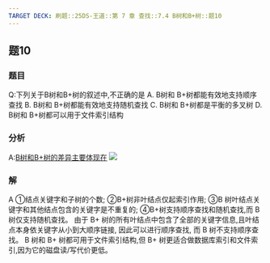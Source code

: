 ```yaml
---
TARGET DECK: 刷题::25DS-王道::第 7 章 查找::7.4 B树和B+树::题10
---
```

## 题10
### 题目
Q:下列关于B树和B+树的叙述中,不正确的是 
A. B树和 B+树都能有效地支持顺序查找
B. B树和 B+树都能有效地支持随机查找
C. B树和 B+树都是平衡的多叉树
D. B树和 B+树都可以用于文件索引结构
### 分析
A:[B树和B+树的差异主要体现在](https://www.bilibili.com/video/BV1bs421u7pY?t=303.2&p=21)
![](https://img.hwenyi.live/202409121752522.webp)
### 解
A
①结点关键字和子树的个数; 
②B+树非叶结点仅起索引作用; 
③B 树叶结点关键字和其他结点包含的关键字是不重复的; 
④B+树支持顺序查找和随机查找,而 $\mathrm{B}$ 树仅支持随机查找。
由于 $\mathrm{B} +$ 树的所有叶结点中包含了全部的关键字信息,且叶结点本身依关键字从小到大顺序链接, 因此可以进行顺序查找, 而 B 树不支持顺序查找。
B 树和 $\mathrm{B} +$ 树都可用于文件索引结构,但 $\mathrm{B} +$ 树更适合做数据库索引和文件索引,因为它的磁盘读/写代价更低。
<!--ID: 1726632849769-->
